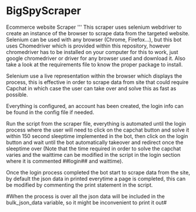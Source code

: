 # BigSpyScraper
Ecommerce website Scraper 
'''
This scraper uses selenium webdriver to create an instance of the browser to scrape data from the targeted website.
Selenium can be used with any browser (Chrome, Firefox...), but this bot uses Chomedriver which is provided within this repository, however chromedriver has to be installed on your computer for this to work, just google chromedriver or driver for any browser used and download it.
Also take a look at the requirements file to know the proper package to install.

Selenium use a live representation within the browser which displays the process, this is effective in order to scrape data from site that could require Capchat in which case the user can take over and solve this as fast as possible.

Everything is configured, an account has been created, the login info can be found in the config file if needed.

Run the script from the scraper file, everything is automated until the login process where the user will need to click on the capchat button and solve it within 150 second sleeptime implemented in the bot, then click on the login button and wait until the bot automatically takeover and redirect once the sleeptime over (Note that the time required in order to solve the capchat varies and the waittime can be modified in the script in the login section where it is commented ##login## and waittime).

Once the login process completed the bot start to scrape data from the site, by default the json data in printed everytime a page is completed, this can be modified by commenting the print statement in the script.

#When the process is over all the json data will be included in the bulk_json_data variable, so it might be inconvenient to print it out# 
